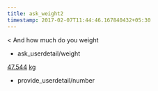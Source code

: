 ```yaml
---
title: ask_weight2
timestamp: 2017-02-07T11:44:46.167840432+05:30
---
```


< And how much do you weight
* ask_userdetail/weight

[47.544](number/number) [kg](unit)
* provide_userdetail/number
